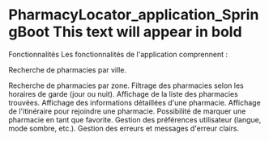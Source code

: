 # PharmacyLocator_application_SpringBoot **This text will appear in bold**


Fonctionnalités
Les fonctionnalités de l'application comprennent :

Recherche de pharmacies par ville.

Recherche de pharmacies par zone.
Filtrage des pharmacies selon les horaires de garde (jour ou nuit).
Affichage de la liste des pharmacies trouvées.
Affichage des informations détaillées d'une pharmacie.
Affichage de l'itinéraire pour rejoindre une pharmacie.
Possibilité de marquer une pharmacie en tant que favorite.
Gestion des préférences utilisateur (langue, mode sombre, etc.).
Gestion des erreurs et messages d'erreur clairs.

